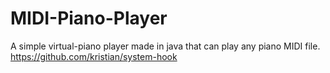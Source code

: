 # MIDI-Piano-Player
A simple virtual-piano player made in java that can play any piano MIDI file.
https://github.com/kristian/system-hook

